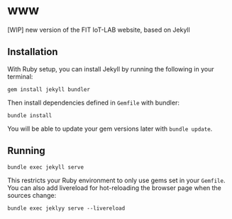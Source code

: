 # www
[WIP] new version of the FIT IoT-LAB website, based on Jekyll

## Installation
With Ruby setup, you can install Jekyll by running the following in your terminal:

    gem install jekyll bundler

Then install dependencies defined in `Gemfile` with bundler:

    bundle install

You will be able to update your gem versions later with `bundle update`.

## Running

    bundle exec jekyll serve

This restricts your Ruby environment to only use gems set in your `Gemfile`.
You can also add livereload for hot-reloading the browser page when the sources change:

    bundle exec jeklyy serve --livereload
